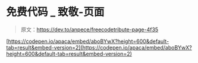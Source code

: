 # 免费代码 _ 致敬-页面

> 原文：<https://dev.to/anpece/freecodetribute-page-4f35>

[https://codepen.io/apaca/embed/aboBYwX?height=600&default-tab=result&embed-version=2](https://codepen.io/apaca/embed/aboBYwX?height=600&default-tab=result&embed-version=2)